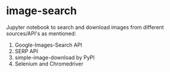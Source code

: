 # image-search

Jupyter notebook to search and download images from different sources/API's as mentioned:
1. Google-Images-Search API
2. SERP API
3. simple-image-download by PyPI
4. Selenium and Chromedriver
